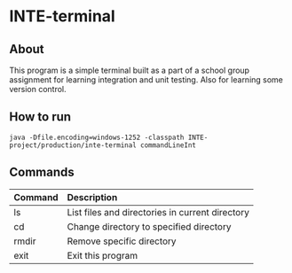 # INTE-terminal

## About
This program is a simple terminal built as a part of a school group assignment for 
learning integration and unit testing. Also for learning some version control.

## How to run
`java -Dfile.encoding=windows-1252 -classpath INTE-project/production/inte-terminal commandLineInt`

## Commands
| Command | Description |
| :--- | :--- | 
| ls | List files and directories in current directory |
| cd <dir> | Change directory to specified directory | 
| rmdir <dir> | Remove specific directory |
| exit | Exit this program |
